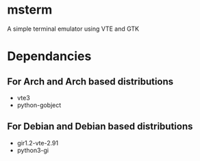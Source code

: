 # msterm
A simple terminal emulator using VTE and GTK

# Dependancies

## For Arch and Arch based distributions

- vte3
- python-gobject

## For Debian and Debian based distributions

- gir1.2-vte-2.91
- python3-gi

